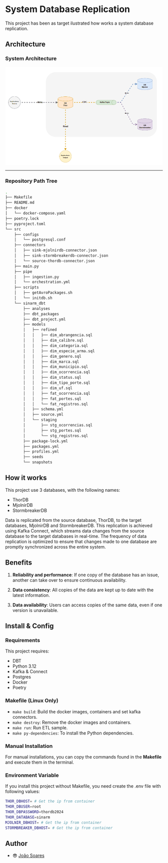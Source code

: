 # System Database Replication

This project has been as target ilustrated how works a system database replication.

## Architecture

### System Architecture

![diagram](docs/dbreplication.gif)

---

### Repository Path Tree

```bash
.
├── Makefile
├── README.md
├── docker
│   └── docker-compose.yaml
├── poetry.lock
├── pyproject.toml
└── src
    ├── configs
    │   └── postgresql.conf
    ├── connectors
    │   ├── sink-mjolnirdb-connector.json
    │   ├── sink-stormbreakerdb-connector.json
    │   └── source-thordb-connector.json
    ├── main.py
    ├── pipe
    │   ├── ingestion.py
    │   └── orchestration.yml
    ├── scripts
    │   ├── getAvroPackages.sh
    │   └── initdb.sh
    └── sinarm_dbt
        ├── analyses
        ├── dbt_packages
        ├── dbt_project.yml
        ├── models
        │   ├── refined
        │   │   ├── dim_abrangencia.sql
        │   │   ├── dim_calibre.sql
        │   │   ├── dim_categoria.sql
        │   │   ├── dim_especie_arma.sql
        │   │   ├── dim_genero.sql
        │   │   ├── dim_marca.sql
        │   │   ├── dim_municipio.sql
        │   │   ├── dim_ocorrencia.sql
        │   │   ├── dim_status.sql
        │   │   ├── dim_tipo_porte.sql
        │   │   ├── dim_uf.sql
        │   │   ├── fat_ocorrencia.sql
        │   │   ├── fat_portes.sql
        │   │   └── fat_registros.sql
        │   ├── schema.yml
        │   ├── source.yml
        │   └── staging
        │       ├── stg_ocorrencias.sql
        │       ├── stg_portes.sql
        │       └── stg_registros.sql
        ├── package-lock.yml
        ├── packages.yml
        ├── profiles.yml
        ├── seeds
        └── snapshots
```

## How it works

This project use 3 databases, with the following names:

* ThorDB
* MjolnirDB
* StormbreakerDB

Data is replicated from the source database, ThorDB, to the target databases, MjolnirDB and StormbreakerDB. This replication is achieved using Kafka Connect, which streams data changes from the source database to the target databases in real-time. The frequency of data replication is optimized to ensure that changes made to one database are promptly synchronized across the entire system.

## Benefits

1. **Reliability and performance**: If one copy of the database has an issue, another can take over to ensure continuous availability.

2. **Data consistency**: All copies of the data are kept up to date with the latest information.

3. **Data availability**: Users can access copies of the same data, even if one version is unavailable.

## Install & Config

### Requirements

This project requires:

* DBT
* Python 3.12
* Kafka & Connect
* Postgres
* Docker
* Poetry

### Makefile (Linux Only)

* ```make build```: Build the docker images, containers and set kafka connectors.
* ```make destroy```: Remove the docker images and containers.
* ```make run```: Run ETL sample.
* ```make py-dependencies```: To install the Python dependencies.

### Manual Installation

For manual installations, you can copy the commands found in the **Makefile** and execute them in the terminal.

### Environment Variable

If you install this project without Makefile, you need create the .env file with following values:

```bash
THOR_DBHOST= # Get the ip from container
THOR_DBUSER=root
THOR_DBPASSWORD=thordb2024
THOR_DATABASE=sinarm
MJOLNIR_DBHOST= # Get the ip from container
STORMBREAKER_DBHOST= # Get the ip from container
```
<!-- ### Harlequin command's

```shell
harlequin -a postgres "postgres://root:thordb2024@$THOR_DBHOST:5432/sinarm"
harlequin -a postgres "postgres://root:mjolnirdb2024@$MJOLNIR_DBHOST:5432/sinarm"
harlequin -a postgres "postgres://root:stormbreakerdb2024@$STORMBREAKER_DBHOST:5432/sinarm"
```

### SQL Query

this is example how to convert replicat_at columns to timestamp.

```sql
SELECT * , TO_TIMESTAMP(CAST(replicated_at AS BIGINT)/1000) AS replicated_at
``` -->

## Author

* 😎 [João Soares](https://github.com/joaoallmeida)
